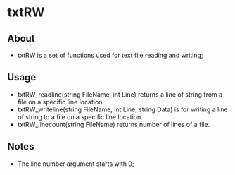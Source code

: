 # txtRW
## About
* txtRW is a set of functions used for text file reading and writing;

## Usage
* txtRW_readline(string FileName, int Line) returns a line of string from a file on a specific line location.
* txtRW_writeline(string FileName, int Line, string Data) is for writing a line of string to a file on a specific line location.
* txtRW_linecount(string FileName) returns number of lines of a file.

## Notes
* The line number argument starts with 0;
